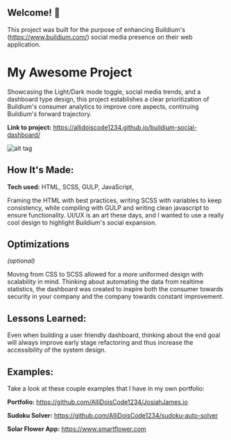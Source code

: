 ## Welcome! 👋

This project was built for the purpose of enhancing Buildium's (https://www.buildium.com/) social media presence on their web application.  


# My Awesome Project
Showcasing the Light/Dark mode toggle, social media trends, and a dashboard type design, this project establishes a clear prioritization of Buildium's consumer analytics to improve core aspects, continuing Buildium's forward trajectory. 

**Link to project:** https://allidoiscode1234.github.io/buildium-social-dashboard/

![alt tag](https://i.imgur.com/OLm9Xsk.png)

## How It's Made:

**Tech used:** HTML, SCSS, GULP, JavaScript, 

Framing the HTML with best practices, writing SCSS with variables to keep consistency, while compiling with GULP and writing clean javascript to ensure functionality. UI/UX is an art these days, and I wanted to use a really cool design to highlight Buildium's social expansion. 

## Optimizations
*(optional)*

Moving from CSS to SCSS allowed for a more uniformed design with scalability in mind. Thinking about automating the data from realtime statistics, the dashboard was created to inspire both the consumer towards security in your company and the company towards constant improvement.

## Lessons Learned:

Even when building a user friendly dashboard, thinking about the end goal will always improve early stage refactoring and thus increase the accessibility of the system design. 

## Examples:
Take a look at these couple examples that I have in my own portfolio:

**Portfolio:** https://github.com/AlliDoisCode1234/JosiahJames.io

**Sudoku Solver:** https://github.com/AlliDoisCode1234/sudoku-auto-solver

**Solar Flower App:** https://www.smartflower.com




